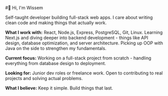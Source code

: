 #👋 Hi, I'm Wissem

Self-taught developer building full-stack web apps. I care about writing clean code and making things that actually work.

**What I work with:**
React, Node.js, Express, PostgreSQL, Git, Linux. Learning Next.js and diving deeper into backend development - things like API design, database optimization, and server architecture. Picking up OOP with Java on the side to strengthen my fundamentals.

**Current focus:**
Working on a full-stack project from scratch - handling everything from database design to deployment.

**Looking for:**
Junior dev roles or freelance work. Open to contributing to real projects and solving actual problems.

**What I believe:**
Keep it simple. Build things that last.
